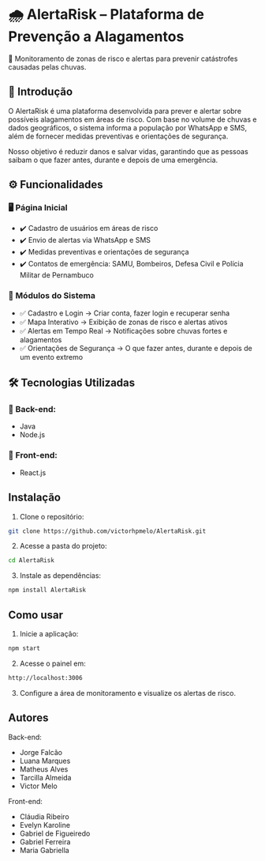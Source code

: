 # 🌧️ AlertaRisk – Plataforma de Prevenção a Alagamentos
🚨 Monitoramento de zonas de risco e alertas para prevenir catástrofes causadas pelas chuvas.

## 📌 Introdução
O AlertaRisk é uma plataforma desenvolvida para prever e alertar sobre possíveis alagamentos em áreas de risco. Com base no volume de chuvas e dados geográficos, o sistema informa a população por WhatsApp e SMS, além de fornecer medidas preventivas e orientações de segurança.

Nosso objetivo é reduzir danos e salvar vidas, garantindo que as pessoas saibam o que fazer antes, durante e depois de uma emergência.

## ⚙️ Funcionalidades
### 🖥️ Página Inicial
- ✔️ Cadastro de usuários em áreas de risco
- ✔️ Envio de alertas via WhatsApp e SMS
- ✔️ Medidas preventivas e orientações de segurança
- ✔️ Contatos de emergência: SAMU, Bombeiros, Defesa Civil e Polícia Militar de Pernambuco

### 📌 Módulos do Sistema
- ✅ Cadastro e Login → Criar conta, fazer login e recuperar senha
- ✅ Mapa Interativo → Exibição de zonas de risco e alertas ativos
- ✅ Alertas em Tempo Real → Notificações sobre chuvas fortes e alagamentos
- ✅ Orientações de Segurança → O que fazer antes, durante e depois de um evento extremo

## 🛠️ Tecnologias Utilizadas
### 🚀 Back-end:

- Java
- Node.js

### 🎨 Front-end:

- React.js

## Instalação

1. Clone o repositório:
```bash 
git clone https://github.com/victorhpmelo/AlertaRisk.git
```
2. Acesse a pasta do projeto:
```bash
cd AlertaRisk
```
3. Instale as dependências:
```bash
npm install AlertaRisk
```     
## Como usar

1. Inicie a aplicação:
```bash
npm start
```
2. Acesse o painel em: 
```bash
http://localhost:3006
```
3. Configure a área de monitoramento e visualize os alertas de risco.
 
## Autores

Back-end:

- Jorge Falcão
- Luana Marques
- Matheus Alves
- Tarcilla Almeida
- Victor Melo

Front-end:

- Cláudia Ribeiro
- Evelyn Karoline
- Gabriel de Figueiredo
- Gabriel Ferreira
- Maria Gabriella
